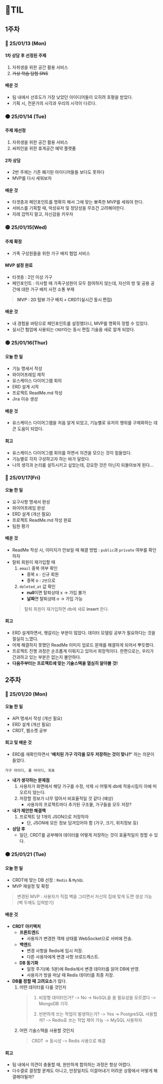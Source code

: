 # 📄TIL
## 1주차
### 🔴 25/01/13 (Mon)
#### 1차 상담 후 선정된 주제
1. 자취생을 위한 공간 활용 서비스
2. ~~가상 학습 탐험 SNS~~

#### 배운 것
- 팀 내에서 선호도가 가장 낮았던 아이디어들이 오히려 호평을 받았다.
- 기획 시, 전문가의 시각과 우리의 시각이 다르다.

### 🟠 25/01/14 (Tue)
#### 주제 재선정
1. 자취생을 위한 공간 활용 서비스
2. 싸피인을 위한 휴게공간 예약 플랫폼
#### 2차 상담
- 2번 주제는 기존 폐기된 아이디어들들 보다도 못하다
- MVP를 다시 세워보자
#### 배운 것
- 타겟층과 페인포인트를 명확히 해서 그에 맞는 뾰족한 MVP를 세워야 한다.
- 서비스를 기획할 때, 악성유저 및 정당성을 무조건 고려해야한다.
- 지레 겁먹지 말고, 자신감을 키우자

### 🟡 25/01/15(Wed)
#### 주제 확정
- 가족 구성원들을 위한 가구 배치 협업 서비스
#### MVP 설정 완료
- 타겟층 : 2인 이상 가구
- 페인포인트 : 이사할 때 가족구성원이 모두 참여하지 않는데, 자신의 방 및 공용 공간에 대한 가구 배치 사전 소통 부재
> **MVP : 2D 탑뷰 가구 배치 + CRDT(실시간 동시 편집)**
#### 배운 것
- 내 경험을 바탕으로 페인포인트를 설정했더니, MVP를 명확히 정할 수 있었다.
- 실시간 협업에 사용되는 `CRDT`라는 동시 편집 기술을 새로 알게 되었다.

### 🟢 25/01/16(Thur)
#### 오늘 한 일
- 기능 명세서 작성
- 와이어프레임 제작
- 유스케이스 다이어그램 회의
- ERD 설계 시작
- 프로젝트 ReadMe.md 작성
- Jira 이슈 생성
#### 배운 것
- 유스케이스 다이어그램을 처음 알게 되었고, 기능별로 유저의 행위를 구체화하는 데 큰 도움이 되었다.
#### 회고
- 유스케이스 다이어그램 회의를 하면서 의견을 모으는 것이 힘들었다.
- 기능별로 각자 구성하고자 하는 바가 달랐다.
- 나의 생각과 논리를 설득시키고 싶었는데, 강요한 것은 아닌지 되돌아보게 된다...

### 🔵 25/01/17(Fri) 
#### 오늘 한 일
- 요구사항 명세서 완성
- 와이어프레임 완성
- ERD 설계 (개선 필요)
- 프로젝트 ReadMe.md 작성 완료
- 팀원 평가
#### 배운 것
- ReadMe 작성 시, 이미지가 안보일 때 해결 방법 : `public`과 `private` 여부를 확인하자
- 탈퇴 회원이 재가입할 때
    1. `email` 중복 여부 확인
        - 중복 x : 신규 회원
        - 중복 o : `2번`으로
    2. `deleted_at` 값 확인
        - **null**이면 탈퇴상태 x -> 가입 불가
        - **날짜**면 탈퇴상태 o -> 가입 가능
    > 탈퇴 회원이 재가입하면 db에 새로 **insert** 한다.

#### 회고
- ERD 설계하면서, 헷갈리는 부분이 많았다. 데이터 모델링 공부가 필요하다는 것을 절실히 느꼈다.
- 어제 해결하지 못했던 ReadMe 이미지 업로드 문제를 해결하게 되어서 뿌듯했다.
- 프로젝트 진행 과정은 순조롭게 이뤄지고 있어서 희망적이다. 한편으로는, 우리가 간과하고 있는 부분은 없는지 불안하다.
- **다음주부터는 프로젝트에 맞는 기술스택을 열심히 알아볼 것!**

## 2주차
### 🔴 25/01/20 (Mon)
#### 오늘 한 일
- API 명세서 작성 (개선 필요)
- ERD 설계 (개선 필요)
- CRDT, 웹소켓 공부
#### 회고 및 배운 것
- ERD를 재확인하면서 **'배치된 가구 각각을 모두 저장하는 것이 맞나?'** 하는 의문이 들었다.
```
가구 아이디, 룸 아이디, 좌표
```

- **내가 생각하는 문제점**
    1. 사용자가 화면에서 해당 가구를 수정, 삭제 시 어떻게 db에 적용시킬지 아예 떠오르지 않는다.
    2. 저장할 정보가 너무 많아서 비효율적일 것 같다 (예상)
        - 사용자의 프로젝트마다 추가된 구조물, 가구들을 모두 저장?
- **내가 제안한 해결책**
    1. 프로젝트 당 1개의 JSON으로 저장하자
        - 단, JSON에 모든 정보 담겨있어야 함 (가구, 크기, 위치정보 등)
- **상담 후**
    - 일단, CRDT를 공부해야 데이터를 어떻게 저장하는 것이 효율적일지 정할 수 있다.

### 🟠 25/01/21 (Tue)
#### 오늘 한 일
- CRDT에 맞는 DB 선정 : `Redis` & `MySQL`
- MVP 재설정 및 확정
> 변경된 MVP : 사용자가 직접 벽을 그리면서 자신의 집에 맞게 도면 생성 가능 (벽 두께도 입력받기)
#### 배운 것
- **CRDT 아키텍처**
    - **프론트엔드**
        - 사용자가 변경한 객체 상태를 WebSocket으로 서버에 전송.
    - **백엔드**
        - 변경 사항을 Redis에 임시 저장.
        - 다른 사용자에게 변경 사항 브로드캐스트.
    - **DB 동기화**
        - 일정 주기(예: 5분)에 Redis에서 변경 데이터를 읽어 DB에 반영.
        - 사용자가 방을 떠날 때 Redis 데이터를 최종 저장.
- **DB를 정할 때 고려요소**가 많다.
    1. 어떤 데이터를 다룰 것인지
        > 1. 비정형 데이터인가? -> No -> NoSQL을 쓸 필요성을 모르겠다 -> MongoDB 기각
        >
        > 2. 빈번하게 쓰는 작업이 발생하는가? -> Yes -> PostgreSQL 사용할까? -> Redis로 쓰는 작업 제어 가능 -> MySQL 사용하자
    2. 어떤 기술스택을 사용할 것인지
        > CRDT -> 동시성 -> Redis 사용으로 해결
#### 회고
- 팀 내에서 의견이 충돌할 때, 원만하게 합의하는 과정은 항상 어렵다.
- 다수결로 결정할 문제도 아니고, 만장일치도 이끌어내기 어려운 상황에서 어떻게 해결해야될까?